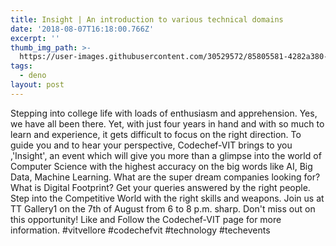 ```yaml
---
title: Insight | An introduction to various technical domains
date: '2018-08-07T16:18:00.766Z'
excerpt: ''
thumb_img_path: >-
  https://user-images.githubusercontent.com/30529572/85805581-4282a380-b73c-11ea-9d65-89d67f1c2971.png
tags:
  - deno
layout: post
---
```


Stepping into college life with loads of enthusiasm and apprehension. Yes, we have all been there. Yet, with just four years in hand and with so much to learn and experience, it gets difficult to focus on the right direction. To guide you and to hear your perspective, Codechef-VIT brings to you ,'Insight', an event which will give you more than a glimpse into the world of Computer Science with the highest accuracy on the big words like AI, Big Data, Machine Learning. What are the super dream companies looking for? What is Digital Footprint?
Get your queries answered by the right people. Step into the Competitive World with the right skills and weapons.
Join us at TT Gallery1 on the 7th of August from 6 to 8 p.m. sharp.
Don't miss out on this opportunity!
Like and Follow the Codechef-VIT page for more information.
#vitvellore #codechefvit #technology #techevents
